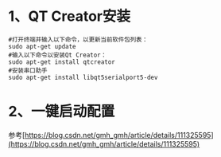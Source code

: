 # 1、QT Creator安装

```plain
#打开终端并输入以下命令，以更新当前软件包列表：
sudo apt-get update
#输入以下命令以安装Qt Creator：
sudo apt-get install qtcreator
#安装串口助手
sudo apt-get install libqt5serialport5-dev
```
# 2、一键启动配置

参考[https://blog.csdn.net/gmh_gmh/article/details/111325595](https://blog.csdn.net/gmh_gmh/article/details/111325595)

